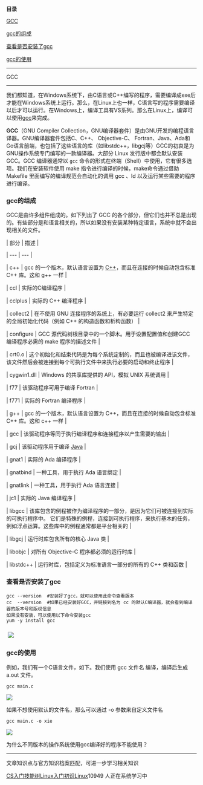 **目录**

[GCC](#t0)

[gcc的组成](#t1)

[查看是否安装了gcc](#t2)

[gcc的使用](#t3)

* * *

GCC
---

我们都知道，在Windows系统下，由C语言或C++编写的程序，需要编译成exe后才能在Windows系统上运行。那么，在Linux上也一样，C语言写的程序需要编译以后才可以运行。在Windows上，编译工具有VS系列。那么在Linux上，编译可以使用[gcc](https://so.csdn.net/so/search?q=gcc&spm=1001.2101.3001.7020)来完成。

**GCC**（GNU Compiler Collection，GNU编译器套件）是由GNU开发的编程语言译器。GNU编译器套件包括C、C++、 Objective-C、 Fortran、Java、Ada和Go语言前端，也包括了这些语言的库（如libstdc++，libgcj等）GCC的初衷是为GNU操作系统专门编写的一款编译器。大部分 Linux 发行版中都会默认安装GCC。GCC 编译器通常以 `gcc` 命令的形式在终端（Shell）中使用，它有很多选项。我们在安装软件使用 make 指令进行编译的时候，make命令通过借助 Makefile 里面编写的编译规范会自动化的调用 gcc 、ld 以及运行某些需要的程序进行编译。

### gcc的组成

GCC是由许多组件组成的。如下列出了 GCC 的各个部分，但它们也并不总是出现 的。有些部分是和语言相关的，所以如果没有安装某种特定语言，系统中就不会出现相关的文件。

| 部分 | 描述 |
| --- | --- |
| c++ | gcc 的一个版木，默认语言设置为 [C++](http://c.biancheng.net/cplus/)，而且在连接的时候自动包含标准 C++ 库。这和 g++ 一样 |
| ccl | 实际的C编译程序 |
| cclplus | 实际的 C++ 编泽程序 |
| collect2 | 在不使用 GNU 连接程序的系统上，有必要运行 collect2 来产生特定的全局初始化代码（例如 C++ 的构造函数和析构函数） |
| configure | GCC 源代码树根目录中的一个脚木。用于设置配置值和创建GCC 编译程序必需的 make 程序的描述文件 |
| crt0.o | 这个初始化和结束代码是为每个系统定制的，而且也被编译进该文件，该文件然后会被连接到每个可执行文件中来执行必要的启动和终止程序 |
| cygwin1.dll | Windows 的共享库提供的 API，模拟 UNIX 系统调用 |
| f77 | 该驱动程序可用于编译 Fortran |
| f771 | 实际的 Fortran 编译程序 |
| g++ | gcc 的一个版木，默认语言设置为 C++，而且在连接的时候自动包含标准 C++ 库。这和 c++ 一样 |
| gcc | 该驱动程序等同于执行编译程序和连接程序以产生需要的输出 |
| gcj | 该驱动程序用于编译 [Java](http://c.biancheng.net/java/) |
| gnat1 | 实际的 Ada 编译程序 |
| gnatbind | 一种工具，用于执行 Ada 语言绑定 |
| gnatlink | 一种工具，用于执行 Ada 语言连接 |
| jc1 | 实际的 Java 编译程序 |
| libgcc | 该库包含的例程被作为编泽程序的一部分，是因为它们可被连接到实际的可执行程序中。 它们是特殊的例程，连接到可执行程序，来执行基木的任务，例如浮点运算。这些库中的例程通常都是平台相关的 |
| libgcj | 运行时库包含所有的核心 Java 类 |
| libobjc | 对所有 Objective-C 程序都必须的运行时库 |
| libstdc++ | 运行时库，包括定义为标准语言一部分的所有的 C++ 类和函数 |

### 查看是否安装了gcc

```
gcc --version  #安装好了gcc，就可以使用此命令查看版本      
cc  --version  #如果已经安装好GCC，并链接到名为 cc 的默认C编译器，就会看到编译器的版本号和版权信息       
如果没有安装，可以使用以下命令安装gcc      
yum -y install gcc
```


###  ![](https://img-blog.csdnimg.cn/2020022423023983.png?x-oss-process=image/watermark,type_ZmFuZ3poZW5naGVpdGk,shadow_10,text_aHR0cHM6Ly9ibG9nLmNzZG4ubmV0L3FxXzM2MTE5MTky,size_16,color_FFFFFF,t_70)

### gcc的使用

例如，我们有一个C语言文件，如下。我们使用 gcc 文件名 编译，编译后生成 a.out 文件。

```
gcc main.c
```


![](https://img-blog.csdnimg.cn/20200224232142956.png?x-oss-process=image/watermark,type_ZmFuZ3poZW5naGVpdGk,shadow_10,text_aHR0cHM6Ly9ibG9nLmNzZG4ubmV0L3FxXzM2MTE5MTky,size_16,color_FFFFFF,t_70)

如果不想使用默认的文件名，那么可以通过 -o 参数来自定义文件名

```
gcc main.c -o xie
```


![](https://img-blog.csdnimg.cn/20200224232549596.png?x-oss-process=image/watermark,type_ZmFuZ3poZW5naGVpdGk,shadow_10,text_aHR0cHM6Ly9ibG9nLmNzZG4ubmV0L3FxXzM2MTE5MTky,size_16,color_FFFFFF,t_70)

为什么不同版本的操作系统使用gcc编译好的程序不能使用？
----------------------------

文章知识点与官方知识档案匹配，可进一步学习相关知识

[CS入门技能树](https://edu.csdn.net/skill/gml/gml-1c31834f07b04bcc9c5dff5baaa6680c)[Linux入门](https://edu.csdn.net/skill/gml/gml-1c31834f07b04bcc9c5dff5baaa6680c)[初识Linux](https://edu.csdn.net/skill/gml/gml-1c31834f07b04bcc9c5dff5baaa6680c)10949 人正在系统学习中